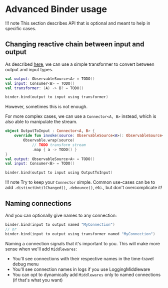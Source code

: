 # Advanced Binder usage

!!! note
    This section describes API that is optional and meant to help in specific cases.
   
## Changing reactive chain between input and output

As described [here](../binder/#binding-reactive-endpoints), 
we can use a simple transformer to convert between output and input types.
```kotlin
val output: ObservableSource<A> = TODO()
val input: Consumer<B> = TODO()
val transformer: (A) -> B? = TODO()

binder.bind(output to input using transformer)
```

However, sometimes this is not enough. 

For more complex cases, we can use a `Connector<A, B>` instead, which is also able to manipulate the stream.
```kotlin
object OutputToInput : Connector<A, B> {
    override fun invoke(source: ObservableSource<A>): ObservableSource<B> =
        Observable.wrap(source)
            // TODO transform stream
            .map { a -> TODO() }
}
val output: ObservableSource<A> = TODO()
val input: Consumer<B> = TODO()

binder.bind(output to input using OutputToInput)
```

!!! note
    Try to keep your `Connector` simple.
    Common use-cases can be to add `.distinctUntilChanged()`, `.debounce()`, etc., but don't overcomplicate it!

## Naming connections

And you can optionally give names to any connection:
```kotlin
binder.bind(input to output named "MyConnection")
// or
binder.bind(input to output using transformer named "MyConnection")
```

Naming a connection signals that it's important to you. This will make more sense when we'll add `Middlewares`:

- You'll see connections with their respective names in the time-travel debug menu
- You'll see connection names in logs if you use LoggingMiddleware
- You can opt to dynamically add `Middlewares` only to named connections (if that's what you want)
